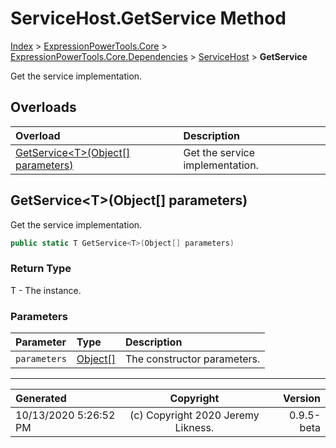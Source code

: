 ﻿# ServiceHost.GetService Method

[Index](../index.md) > [ExpressionPowerTools.Core](ExpressionPowerTools.Core.a.md) > [ExpressionPowerTools.Core.Dependencies](ExpressionPowerTools.Core.Dependencies.n.md) > [ServiceHost](ExpressionPowerTools.Core.Dependencies.ServiceHost.cs.md) > **GetService**

Get the service implementation.

## Overloads

| Overload | Description |
| :-- | :-- |
| [GetService&lt;T>(Object[] parameters)](#getservicetobject[]-parameters) | Get the service implementation. |
## GetService&lt;T>(Object[] parameters)

Get the service implementation.

```csharp
public static T GetService<T>(Object[] parameters)
```

### Return Type

T - The instance.

### Parameters

| Parameter | Type | Description |
| :-- | :-- | :-- |
| `parameters` | [Object[]](https://docs.microsoft.com/dotnet/api/system.object) | The constructor parameters. |



---

| Generated | Copyright | Version |
| :-- | :-: | --: |
| 10/13/2020 5:26:52 PM | (c) Copyright 2020 Jeremy Likness. | 0.9.5-beta |
